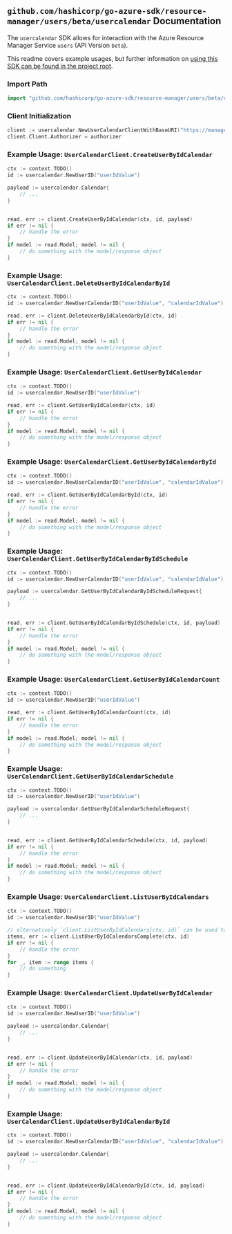 
## `github.com/hashicorp/go-azure-sdk/resource-manager/users/beta/usercalendar` Documentation

The `usercalendar` SDK allows for interaction with the Azure Resource Manager Service `users` (API Version `beta`).

This readme covers example usages, but further information on [using this SDK can be found in the project root](https://github.com/hashicorp/go-azure-sdk/tree/main/docs).

### Import Path

```go
import "github.com/hashicorp/go-azure-sdk/resource-manager/users/beta/usercalendar"
```


### Client Initialization

```go
client := usercalendar.NewUserCalendarClientWithBaseURI("https://management.azure.com")
client.Client.Authorizer = authorizer
```


### Example Usage: `UserCalendarClient.CreateUserByIdCalendar`

```go
ctx := context.TODO()
id := usercalendar.NewUserID("userIdValue")

payload := usercalendar.Calendar{
	// ...
}


read, err := client.CreateUserByIdCalendar(ctx, id, payload)
if err != nil {
	// handle the error
}
if model := read.Model; model != nil {
	// do something with the model/response object
}
```


### Example Usage: `UserCalendarClient.DeleteUserByIdCalendarById`

```go
ctx := context.TODO()
id := usercalendar.NewUserCalendarID("userIdValue", "calendarIdValue")

read, err := client.DeleteUserByIdCalendarById(ctx, id)
if err != nil {
	// handle the error
}
if model := read.Model; model != nil {
	// do something with the model/response object
}
```


### Example Usage: `UserCalendarClient.GetUserByIdCalendar`

```go
ctx := context.TODO()
id := usercalendar.NewUserID("userIdValue")

read, err := client.GetUserByIdCalendar(ctx, id)
if err != nil {
	// handle the error
}
if model := read.Model; model != nil {
	// do something with the model/response object
}
```


### Example Usage: `UserCalendarClient.GetUserByIdCalendarById`

```go
ctx := context.TODO()
id := usercalendar.NewUserCalendarID("userIdValue", "calendarIdValue")

read, err := client.GetUserByIdCalendarById(ctx, id)
if err != nil {
	// handle the error
}
if model := read.Model; model != nil {
	// do something with the model/response object
}
```


### Example Usage: `UserCalendarClient.GetUserByIdCalendarByIdSchedule`

```go
ctx := context.TODO()
id := usercalendar.NewUserCalendarID("userIdValue", "calendarIdValue")

payload := usercalendar.GetUserByIdCalendarByIdScheduleRequest{
	// ...
}


read, err := client.GetUserByIdCalendarByIdSchedule(ctx, id, payload)
if err != nil {
	// handle the error
}
if model := read.Model; model != nil {
	// do something with the model/response object
}
```


### Example Usage: `UserCalendarClient.GetUserByIdCalendarCount`

```go
ctx := context.TODO()
id := usercalendar.NewUserID("userIdValue")

read, err := client.GetUserByIdCalendarCount(ctx, id)
if err != nil {
	// handle the error
}
if model := read.Model; model != nil {
	// do something with the model/response object
}
```


### Example Usage: `UserCalendarClient.GetUserByIdCalendarSchedule`

```go
ctx := context.TODO()
id := usercalendar.NewUserID("userIdValue")

payload := usercalendar.GetUserByIdCalendarScheduleRequest{
	// ...
}


read, err := client.GetUserByIdCalendarSchedule(ctx, id, payload)
if err != nil {
	// handle the error
}
if model := read.Model; model != nil {
	// do something with the model/response object
}
```


### Example Usage: `UserCalendarClient.ListUserByIdCalendars`

```go
ctx := context.TODO()
id := usercalendar.NewUserID("userIdValue")

// alternatively `client.ListUserByIdCalendars(ctx, id)` can be used to do batched pagination
items, err := client.ListUserByIdCalendarsComplete(ctx, id)
if err != nil {
	// handle the error
}
for _, item := range items {
	// do something
}
```


### Example Usage: `UserCalendarClient.UpdateUserByIdCalendar`

```go
ctx := context.TODO()
id := usercalendar.NewUserID("userIdValue")

payload := usercalendar.Calendar{
	// ...
}


read, err := client.UpdateUserByIdCalendar(ctx, id, payload)
if err != nil {
	// handle the error
}
if model := read.Model; model != nil {
	// do something with the model/response object
}
```


### Example Usage: `UserCalendarClient.UpdateUserByIdCalendarById`

```go
ctx := context.TODO()
id := usercalendar.NewUserCalendarID("userIdValue", "calendarIdValue")

payload := usercalendar.Calendar{
	// ...
}


read, err := client.UpdateUserByIdCalendarById(ctx, id, payload)
if err != nil {
	// handle the error
}
if model := read.Model; model != nil {
	// do something with the model/response object
}
```
